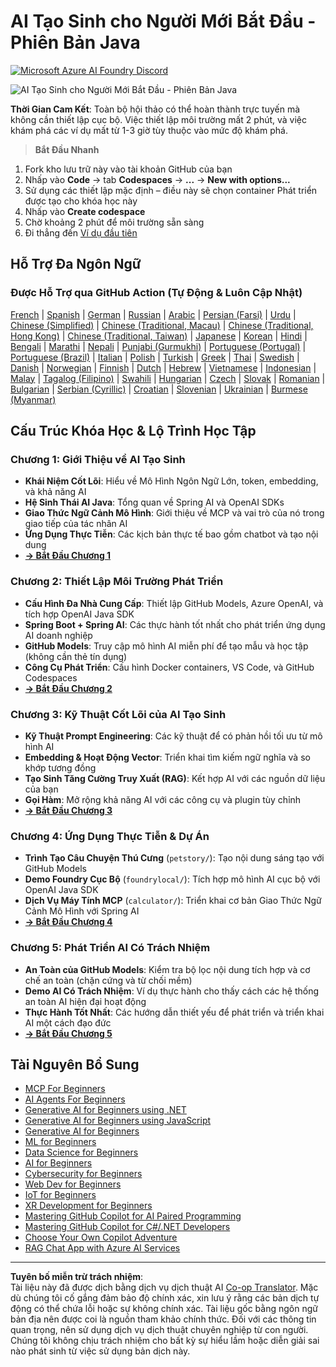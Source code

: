 <!--
CO_OP_TRANSLATOR_METADATA:
{
  "original_hash": "90ac762d40c6db51b8081cdb3e49e9db",
  "translation_date": "2025-08-28T21:44:24+00:00",
  "source_file": "README.md",
  "language_code": "vi"
}
-->
# AI Tạo Sinh cho Người Mới Bắt Đầu - Phiên Bản Java
[![Microsoft Azure AI Foundry Discord](https://dcbadge.limes.pink/api/server/ByRwuEEgH4)](https://discord.com/invite/ByRwuEEgH4)

![AI Tạo Sinh cho Người Mới Bắt Đầu - Phiên Bản Java](../../translated_images/beg-genai-series.8b48be9951cc574c25f8a3accba949bfd03c2f008e2c613283a1b47316fbee68.vi.png)

**Thời Gian Cam Kết**: Toàn bộ hội thảo có thể hoàn thành trực tuyến mà không cần thiết lập cục bộ. Việc thiết lập môi trường mất 2 phút, và việc khám phá các ví dụ mất từ 1-3 giờ tùy thuộc vào mức độ khám phá.

> **Bắt Đầu Nhanh**

1. Fork kho lưu trữ này vào tài khoản GitHub của bạn
2. Nhấp vào **Code** → tab **Codespaces** → **...** → **New with options...**
3. Sử dụng các thiết lập mặc định – điều này sẽ chọn container Phát triển được tạo cho khóa học này
4. Nhấp vào **Create codespace**
5. Chờ khoảng 2 phút để môi trường sẵn sàng
6. Đi thẳng đến [Ví dụ đầu tiên](./02-SetupDevEnvironment/README.md#step-2-create-a-github-personal-access-token)

## Hỗ Trợ Đa Ngôn Ngữ

### Được Hỗ Trợ qua GitHub Action (Tự Động & Luôn Cập Nhật)

[French](../fr/README.md) | [Spanish](../es/README.md) | [German](../de/README.md) | [Russian](../ru/README.md) | [Arabic](../ar/README.md) | [Persian (Farsi)](../fa/README.md) | [Urdu](../ur/README.md) | [Chinese (Simplified)](../zh/README.md) | [Chinese (Traditional, Macau)](../mo/README.md) | [Chinese (Traditional, Hong Kong)](../hk/README.md) | [Chinese (Traditional, Taiwan)](../tw/README.md) | [Japanese](../ja/README.md) | [Korean](../ko/README.md) | [Hindi](../hi/README.md) | [Bengali](../bn/README.md) | [Marathi](../mr/README.md) | [Nepali](../ne/README.md) | [Punjabi (Gurmukhi)](../pa/README.md) | [Portuguese (Portugal)](../pt/README.md) | [Portuguese (Brazil)](../br/README.md) | [Italian](../it/README.md) | [Polish](../pl/README.md) | [Turkish](../tr/README.md) | [Greek](../el/README.md) | [Thai](../th/README.md) | [Swedish](../sv/README.md) | [Danish](../da/README.md) | [Norwegian](../no/README.md) | [Finnish](../fi/README.md) | [Dutch](../nl/README.md) | [Hebrew](../he/README.md) | [Vietnamese](./README.md) | [Indonesian](../id/README.md) | [Malay](../ms/README.md) | [Tagalog (Filipino)](../tl/README.md) | [Swahili](../sw/README.md) | [Hungarian](../hu/README.md) | [Czech](../cs/README.md) | [Slovak](../sk/README.md) | [Romanian](../ro/README.md) | [Bulgarian](../bg/README.md) | [Serbian (Cyrillic)](../sr/README.md) | [Croatian](../hr/README.md) | [Slovenian](../sl/README.md) | [Ukrainian](../uk/README.md) | [Burmese (Myanmar)](../my/README.md)

## Cấu Trúc Khóa Học & Lộ Trình Học Tập

### **Chương 1: Giới Thiệu về AI Tạo Sinh**
- **Khái Niệm Cốt Lõi**: Hiểu về Mô Hình Ngôn Ngữ Lớn, token, embedding, và khả năng AI
- **Hệ Sinh Thái AI Java**: Tổng quan về Spring AI và OpenAI SDKs
- **Giao Thức Ngữ Cảnh Mô Hình**: Giới thiệu về MCP và vai trò của nó trong giao tiếp của tác nhân AI
- **Ứng Dụng Thực Tiễn**: Các kịch bản thực tế bao gồm chatbot và tạo nội dung
- **[→ Bắt Đầu Chương 1](./01-IntroToGenAI/README.md)**

### **Chương 2: Thiết Lập Môi Trường Phát Triển**
- **Cấu Hình Đa Nhà Cung Cấp**: Thiết lập GitHub Models, Azure OpenAI, và tích hợp OpenAI Java SDK
- **Spring Boot + Spring AI**: Các thực hành tốt nhất cho phát triển ứng dụng AI doanh nghiệp
- **GitHub Models**: Truy cập mô hình AI miễn phí để tạo mẫu và học tập (không cần thẻ tín dụng)
- **Công Cụ Phát Triển**: Cấu hình Docker containers, VS Code, và GitHub Codespaces
- **[→ Bắt Đầu Chương 2](./02-SetupDevEnvironment/README.md)**

### **Chương 3: Kỹ Thuật Cốt Lõi của AI Tạo Sinh**
- **Kỹ Thuật Prompt Engineering**: Các kỹ thuật để có phản hồi tối ưu từ mô hình AI
- **Embedding & Hoạt Động Vector**: Triển khai tìm kiếm ngữ nghĩa và so khớp tương đồng
- **Tạo Sinh Tăng Cường Truy Xuất (RAG)**: Kết hợp AI với các nguồn dữ liệu của bạn
- **Gọi Hàm**: Mở rộng khả năng AI với các công cụ và plugin tùy chỉnh
- **[→ Bắt Đầu Chương 3](./03-CoreGenerativeAITechniques/README.md)**

### **Chương 4: Ứng Dụng Thực Tiễn & Dự Án**
- **Trình Tạo Câu Chuyện Thú Cưng** (`petstory/`): Tạo nội dung sáng tạo với GitHub Models
- **Demo Foundry Cục Bộ** (`foundrylocal/`): Tích hợp mô hình AI cục bộ với OpenAI Java SDK
- **Dịch Vụ Máy Tính MCP** (`calculator/`): Triển khai cơ bản Giao Thức Ngữ Cảnh Mô Hình với Spring AI
- **[→ Bắt Đầu Chương 4](./04-PracticalSamples/README.md)**

### **Chương 5: Phát Triển AI Có Trách Nhiệm**
- **An Toàn của GitHub Models**: Kiểm tra bộ lọc nội dung tích hợp và cơ chế an toàn (chặn cứng và từ chối mềm)
- **Demo AI Có Trách Nhiệm**: Ví dụ thực hành cho thấy cách các hệ thống an toàn AI hiện đại hoạt động
- **Thực Hành Tốt Nhất**: Các hướng dẫn thiết yếu để phát triển và triển khai AI một cách đạo đức
- **[→ Bắt Đầu Chương 5](./05-ResponsibleGenAI/README.md)**

## Tài Nguyên Bổ Sung

- [MCP For Beginners](https://github.com/microsoft/mcp-for-beginners)
- [AI Agents For Beginners](https://github.com/microsoft/ai-agents-for-beginners)
- [Generative AI for Beginners using .NET](https://github.com/microsoft/Generative-AI-for-beginners-dotnet)
- [Generative AI for Beginners using JavaScript](https://github.com/microsoft/generative-ai-with-javascript)
- [Generative AI for Beginners](https://github.com/microsoft/generative-ai-for-beginners)
- [ML for Beginners](https://aka.ms/ml-beginners)
- [Data Science for Beginners](https://aka.ms/datascience-beginners)
- [AI for Beginners](https://aka.ms/ai-beginners)
- [Cybersecurity for Beginners](https://github.com/microsoft/Security-101)
- [Web Dev for Beginners](https://aka.ms/webdev-beginners)
- [IoT for Beginners](https://aka.ms/iot-beginners)
- [XR Development for Beginners](https://github.com/microsoft/xr-development-for-beginners)
- [Mastering GitHub Copilot for AI Paired Programming](https://aka.ms/GitHubCopilotAI)
- [Mastering GitHub Copilot for C#/.NET Developers](https://github.com/microsoft/mastering-github-copilot-for-dotnet-csharp-developers)
- [Choose Your Own Copilot Adventure](https://github.com/microsoft/CopilotAdventures)
- [RAG Chat App with Azure AI Services](https://github.com/Azure-Samples/azure-search-openai-demo-java)

---

**Tuyên bố miễn trừ trách nhiệm**:  
Tài liệu này đã được dịch bằng dịch vụ dịch thuật AI [Co-op Translator](https://github.com/Azure/co-op-translator). Mặc dù chúng tôi cố gắng đảm bảo độ chính xác, xin lưu ý rằng các bản dịch tự động có thể chứa lỗi hoặc sự không chính xác. Tài liệu gốc bằng ngôn ngữ bản địa nên được coi là nguồn tham khảo chính thức. Đối với các thông tin quan trọng, nên sử dụng dịch vụ dịch thuật chuyên nghiệp từ con người. Chúng tôi không chịu trách nhiệm cho bất kỳ sự hiểu lầm hoặc diễn giải sai nào phát sinh từ việc sử dụng bản dịch này.